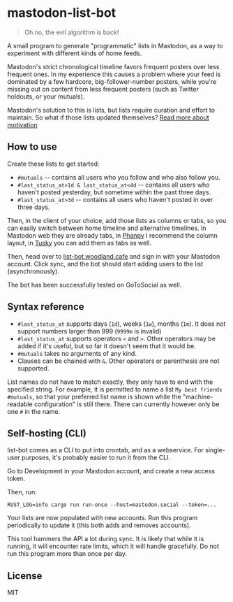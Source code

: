 # mastodon-list-bot

> Oh no, the evil algorithm is back!

A small program to generate "programmatic" lists in Mastodon, as a way to
experiment with different kinds of home feeds.

Mastodon's strict chronological timeline favors frequent posters over less
frequent ones. In my experience this causes a problem where your feed is
dominated by a few hardcore, big-follower-number posters, while you're missing
out on content from less frequent posters (such as Twitter holdouts, or your
mutuals).

Mastodon's solution to this is lists, but lists require curation and effort to
maintain. So what if those lists updated themselves? [Read more about motivation](https://unterwaditzer.net/2023/mastodon-timelines.html)

## How to use

Create these lists to get started:

* `#mutuals` -- contains all users who you follow and who also follow you.
* `#last_status_at>1d & last_status_at<4d` -- contains all users who haven't
  posted yesterday, but sometime within the past three days.
* `#last_status_at>3d` -- contains all users who haven't posted in over three
  days.

Then, in the client of your choice, add those lists as columns or tabs, so you
can easily switch between home timeline and alternative timelines. In Mastodon
web they are already tabs, in [Phanpy](https://phanpy.social/) I recommend the
column layout, in [Tusky](https://github.com/tuskyapp/Tusky/) you can add them
as tabs as well.

Then, head over to [list-bot.woodland.cafe](https://list-bot.woodland.cafe/)
and sign in with your Mastodon account. Click sync, and the bot should start
adding users to the list (asynchronously).

The bot has been successfully tested on GoToSocial as well.

## Syntax reference

* `#last_status_at` supports days (`1d`), weeks (`1w`), months (`1m`). It does
  not support numbers larger than 999 (`9999m` is invalid)
* `#last_status_at` supports operators `<` and `>`. Other operators may be
  added if it's useful, but so far it doesn't seem that it would be.
* `#mutuals` takes no arguments of any kind.
* Clauses can be chained with `&`. Other operators or parenthesis are not
  supported.

List names do not have to match exactly, they only have to end with the
specified string. For example, it is permitted to name a list `My best friends
#mutuals`, so that your preferred list name is shown while the
"machine-readable configuration" is still there. There can currently however
only be one `#` in the name.

## Self-hosting (CLI)

list-bot comes as a CLI to put into crontab, and as a webservice. For
single-user purposes, it's probably easier to run it from the CLI.

Go to Development in your Mastodon account, and create a new access token.

Then, run:

```
RUST_LOG=info cargo run run-once --host=mastodon.social --token=...
```

Your lists are now populated with new accounts. Run this program periodically
to update it (this both adds and removes accounts).

This tool hammers the API a lot during sync. It is likely that while it is
running, it will encounter rate limits, which it will handle gracefully. Do not
run this program more than once per day.

## License

MIT
